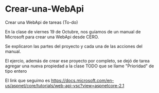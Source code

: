 # Crear-una-WebApi
Crear una WebApi de tareas (To-do)

En la clase de viernes 19 de Octubre, nos guíamos de un manual de Microsoft para crear una WebApi desde CERO. 

Se explicaron las partes del proyecto y cada una de las acciones del manual.

El ejercio, además de crear ese proyecto por completo, se dejó de tarea agregar una nueva propiedad a la clase TODO que se llame "Prioridad" de tipo entero

El link que seguimo es https://docs.microsoft.com/en-us/aspnet/core/tutorials/web-api-vsc?view=aspnetcore-2.1




